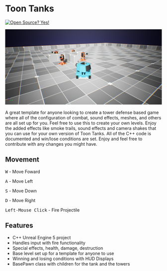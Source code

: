 # Toon Tanks

[![Open Source? Yes!](https://badgen.net/badge/Open%20Source%20%3F/Yes%21/blue?icon=github)](https://github.com/peterjameskay/ToonTanks)

![](https://github.com/peterjameskay/ToonTanks/blob/main/HighresScreenshot00001.png)

A great template for anyone looking to create a tower defense based game where all of the configuration of combat, sound effects, meshes, and others are all set up for you. Feel free to use this to create your own levels. Enjoy the added effects like smoke trails, sound effects and camera shakes that you can use for your own version of Toon Tanks. All of the C++ code is documented and win/lose conditions are set. Enjoy and feel free to contribute with any changes you might have.

## Movement

<kbd>W</kbd> - Move Foward

<kbd>A</kbd> - Move Left

<kbd>S</kbd> - Move Down

<kbd>D</kbd> - Move Right

<kbd>Left-Mouse Click</kbd> - Fire Projectile

## Features

- C++ Unreal Engine 5 project
- Handles input with fire functionality
- Special effects, health, damage, destruction
- Base level set up for a template for anyone to use
- Winning and losing conditions with HUD Displays
- BasePawn class with children for the tank and the towers
